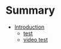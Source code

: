 # Summary

* [Introduction](README.md)
    * [test](./src/test.md)
    * [video test](./src/videoTest.md)
